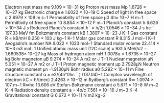 Electron rest mass me 9.109 × 10−31 kg
Proton rest mass Mp 1.6726 × 10−27 kg
Electronic charge e 1.6022 × 10−19 C
Speed of light in free space c 2.9979 × 108 m s−1
Permeability of free space µ0 4π× 10−7 H m−1
Permittivity of free space "0 8.854 × 10−12 F m−1
Planck’s constant h 6.626 × 10−34 J s
Reduced Planck’s constant h¯ = h/2π 1.0546 × 10−34 J s
hc ¯ 197.33 MeV fm
Boltzmann’s constant kB 1.3807 × 10−23 J K−1
Gas constant R = kB/mH 8.250 × 103 J kg−1 K−1
Molar gas constant R 8.315 J mol−1 K−1
Avogadro’s number NA 6.022 × 1023 mol−1
Standard molar volume 22.414 × 10−3 m3 mol−1
Unified atomic mass unit (12C scale) u 931.5 MeV/c2 = 1.660538× 10−27 kg
Mass of hydrogen atom mH 1.0078u = 1.6735 × 10−27 kg
Bohr magneton µB 9.274 × 10−24 A m2 or J T−1
Nuclear magneton µN 5.051 × 10−27 A m2 or J T−1
Proton magnetic moment µp 2.7928µN
Neutron magnetic moment µn -1.9130µN
Bohr radius a0 5.292 × 10−11 m
Fine structure constant α = e2/(4π"0hc ¯ ) (137.04)−1
Compton wavelength of electron λC = h/(mec) 2.4263 × 10−12 m
Rydberg’s constant R∞ 1.0974 × 107 m−1
R∞hc 13.606 eV
Stefan-Boltzmann constant σ 5.671 × 10−8 W m−2 K−4
Radiation density constant a = 4σ/c 7.561 × 10−16 J m−3 K−4
Gravitational constant G 6.673 × 10−11 N m2 kg−2
